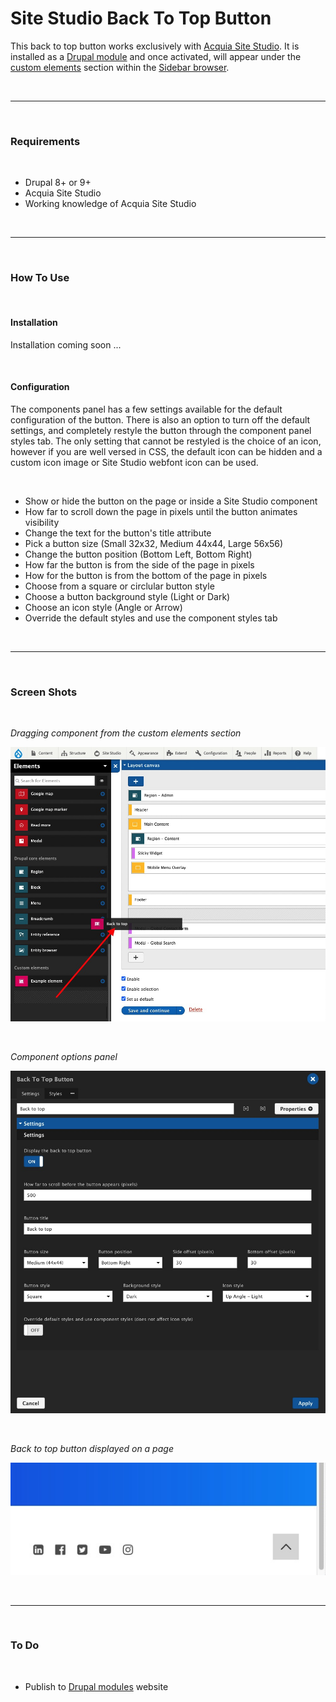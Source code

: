 # Site Studio Back To Top Button

This back to top button works exclusively with [Acquia Site Studio](https://www.acquia.com/products/drupal-cloud/site-studio). It is installed as a [Drupal module](https://www.drupal.org/project/project_module) and once activated, will appear under the [custom elements](https://sitestudiodocs.acquia.com/6.5/user-guide/how-create-custom-element) section within the [Sidebar browser](https://sitestudiodocs.acquia.com/6.5/user-guide/creating-content-components).

<p>&nbsp;</p>

***

<p>&nbsp;</p>

### Requirements

<p>&nbsp;</p>

- Drupal 8+ or 9+
- Acquia Site Studio
- Working knowledge of Acquia Site Studio

<p>&nbsp;</p>

***

<p>&nbsp;</p>

### How To Use

<p>&nbsp;</p>

#### Installation

Installation coming soon ...

<p>&nbsp;</p>

#### Configuration

The components panel has a few settings available for the default configuration of the button. There is also an option to turn off the default settings, and completely restyle the button through the component panel styles tab. The only setting that cannot be restyled is the choice of an icon, however if you are well versed in CSS, the default icon can be hidden and a custom icon image or Site Studio webfont icon can be used.

<p>&nbsp;</p>

- Show or hide the button on the page or inside a Site Studio component
- How far to scroll down the page in pixels until the button animates visibility
- Change the text for the button's title attribute
- Pick a button size (Small 32x32, Medium 44x44, Large 56x56)
- Change the button position (Bottom Left, Bottom Right)
- How far the button is from the side of the page in pixels
- How for the button is from the bottom of the page in pixels
- Choose from a square or circlular button style
- Choose a button background style (Light or Dark)
- Choose an icon style (Angle or Arrow)
- Override the default styles and use the component styles tab

<p>&nbsp;</p>

***

<p>&nbsp;</p>

### Screen Shots

<p>&nbsp;</p>

*Dragging component from the custom elements section*

![Screen Shot](images/ss-back-to-top-02.jpg)

<p>&nbsp;</p>

*Component options panel*

![Screen Shot](images/ss-back-to-top-01.jpg)

<p>&nbsp;</p>

*Back to top button displayed on a page*

![Screen Shot](images/ss-back-to-top-03.jpg)

<p>&nbsp;</p>

***

<p>&nbsp;</p>

### To Do

<p>&nbsp;</p>

- Publish to [Drupal modules](https://www.drupal.org/project/project_module) website

<p>&nbsp;</p>
<p>&nbsp;</p>
